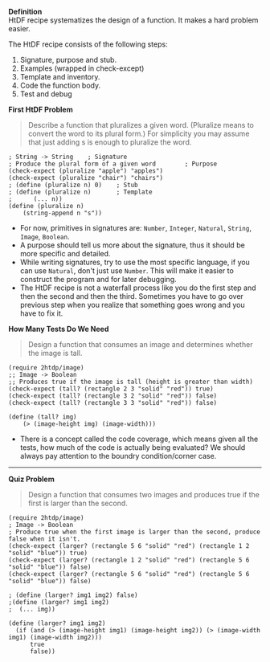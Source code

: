 **Definition**  
HtDF recipe systematizes the design of a function. It makes a hard problem easier.

The HtDF recipe consists of the following steps:  
1. Signature, purpose and stub.
2. Examples (wrapped in check-except)
3. Template and inventory.
4. Code the function body.
5. Test and debug  

**First HtDF Problem**  
> Describe a function that pluralizes a given word. (Pluralize means to convert the word to its plural form.) For simplicity you may assume that just adding s is enough to pluralize the word.

```
; String -> String    ; Signature
; Produce the plural form of a given word        ; Purpose
(check-expect (pluralize "apple") "apples")
(check-expect (pluralize "chair") "chairs")
; (define (pluralize n) 0)    ; Stub
; (define (pluralize n)       ; Template
;      (... n))
(define (pluralize n)
    (string-append n "s"))
```
- For now, primitives in signatures are: `Number`, `Integer`, `Natural`, `String`, `Image`, `Boolean`.
- A purpose should tell us more about the signature, thus it should be more specific and detailed.
- While writing signatures, try to use the most specific language, if you can use `Natural`, don't just use `Number`. This will make it easier to construct the program and for later debugging.
- The HtDF recipe is not a waterfall process like you do the first step and then the second and then the third. Sometimes you have to go over previous step when you realize that something goes wrong and you have to fix it.  

**How Many Tests Do We Need**
> Design a function that consumes an image and determines whether the image is tall.
```
(require 2htdp/image)
;; Image -> Boolean
;; Produces true if the image is tall (height is greater than width)
(check-expect (tall? (rectangle 2 3 "solid" "red")) true)
(check-expect (tall? (rectangle 3 2 "solid" "red")) false)
(check-expect (tall? (rectangle 3 3 "solid" "red")) false)

(define (tall? img)
    (> (image-height img) (image-width)))
```

- There is a concept called the code coverage, which means given all the tests, how much of the code is actually being evaluated? We should always pay attention to the boundry condition/corner case.

---
**Quiz Problem**
> Design a function that consumes two images and produces true if the first is larger than the second.
```
(require 2htdp/image)
; Image -> Boolean
; Produce true when the first image is larger than the second, produce false when it isn't.
(check-expect (larger? (rectangle 5 6 "solid" "red") (rectangle 1 2 "solid" "blue")) true)
(check-expect (larger? (rectangle 1 2 "solid" "red") (rectangle 5 6 "solid" "blue")) false)
(check-expect (larger? (rectangle 5 6 "solid" "red") (rectangle 5 6 "solid" "blue")) false)

; (define (larger? img1 img2) false)
;(define (larger? img1 img2)
;  (... img))

(define (larger? img1 img2)
  (if (and (> (image-height img1) (image-height img2)) (> (image-width img1) (image-width img2)))
      true
      false))